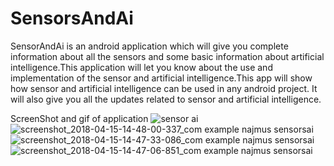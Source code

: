 # SensorsAndAi
SensorAndAi is an android application which will give you complete information about all the sensors and some basic information about artificial intelligence.This application will let you know about the use and implementation of the sensor and artificial intelligence.This app will show  how sensor and artificial intelligence can be used in any android project. It will also give you all the updates related to sensor and artificial intelligence.

ScreenShot and gif of application
![sensor ai](https://user-images.githubusercontent.com/31741209/38776964-8403365a-40bd-11e8-8ac8-a29f0169638f.gif)
![screenshot_2018-04-15-14-48-00-337_com example najmus sensorsai](https://user-images.githubusercontent.com/31741209/38777012-45be8754-40be-11e8-9fc7-bfb35c90c14a.png)
![screenshot_2018-04-15-14-47-33-086_com example najmus sensorsai](https://user-images.githubusercontent.com/31741209/38777017-53ef5df8-40be-11e8-8437-1a70cf745ef9.png)
![screenshot_2018-04-15-14-47-06-851_com example najmus sensorsai](https://user-images.githubusercontent.com/31741209/38777019-6c2f9612-40be-11e8-9822-bedfda533879.png)


